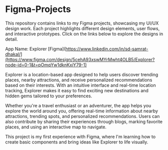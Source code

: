 # Figma-Projects
This repository contains links to my Figma projects, showcasing my UI/UX design work. 
Each project highlights different design elements, user flows, and interactive prototypes. 
Click on the links below to explore the designs in detail.


App Name: Explorer [Figma](https://www.linkedin.com/in/sd-samrat-dhakal/](https://www.figma.com/design/5cehA93xswMYrMwht4OLB5/Explorer?node-id=0-1&t=pOmqYw1dknKxiY79-1)

Explorer is a location-based app designed to help users discover trending places, nearby attractions, and receive personalized recommendations based on their interests. With an intuitive interface and real-time location tracking, Explorer makes it easy to find exciting new destinations and hidden gems tailored to your preferences.

Whether you're a travel enthusiast or an adventurer, the app helps you explore the world around you, offering real-time information about nearby attractions, trending spots, and personalized recommendations. Users can also contribute by sharing their experiences through blogs, marking favorite places, and using an interactive map to navigate.

This project is my first experience with Figma, where I'm learning how to create basic components and bring ideas like Explorer to life visually.









